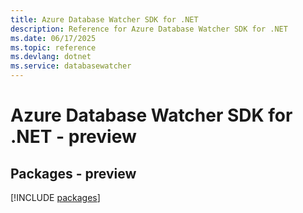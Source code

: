 ```yaml
---
title: Azure Database Watcher SDK for .NET
description: Reference for Azure Database Watcher SDK for .NET
ms.date: 06/17/2025
ms.topic: reference
ms.devlang: dotnet
ms.service: databasewatcher
---
```

# Azure Database Watcher SDK for .NET - preview
## Packages - preview
[!INCLUDE [packages](database-watcher-index.md)]